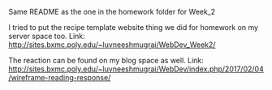 Same README as the one in the homework folder for Week_2

I tried to put the recipe template website thing we did for homework on my server space too.
Link: http://sites.bxmc.poly.edu/~luvneeshmugrai/WebDev_Week2/

The reaction can be found on my blog space as well.
Link: http://sites.bxmc.poly.edu/~luvneeshmugrai/WebDev/index.php/2017/02/04/wireframe-reading-response/

